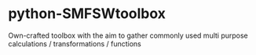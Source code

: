 # python-SMFSWtoolbox
Own-crafted toolbox with the aim to gather commonly used multi purpose calculations / transformations / functions
